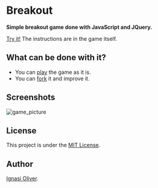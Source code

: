 # Breakout
__Simple breakout game done with JavaScript and JQuery.__

[Try it!](http://ignasioliver.github.io/Breakout) The instructions are in the game itself.
## What can be done with it?
* You can [play](http://ignasioliver.github.io/Breakout) the game as it is.
* You can [fork](https://help.github.com/articles/fork-a-repo/) it and improve it.
## Screenshots
![game_picture](http://ignasioliver.com/public/breakoutImage.png)
## License
This project is under the [MIT License](LICENSE).
## Author
[Ignasi Oliver](http://ignasioliver.com).
